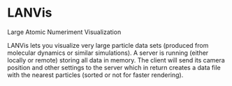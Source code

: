 # LANVis
Large Atomic Numeriment Visualization

LANVis lets you visualize very large particle data sets (produced from molecular dynamics or similar simulations). A server is running (either locally or remote) storing all data in memory. The client will send its camera position and other settings to the server which in return creates a data file with the nearest particles (sorted or not for faster rendering).